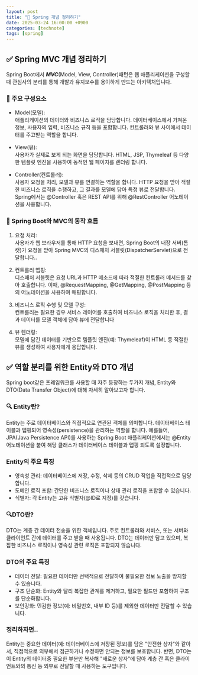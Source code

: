 ```yaml
---
layout: post
title: "🧠 Spring 개념 정리하기"
date: 2025-03-24 16:00:00 +0900
categories: [technote]
tags: [spring]
---
```


## ✅ Spring MVC 개념 정리하기 
 Spring Boot에서 ***MVC***(Model, View, Controller)패턴은 웹 애플리케이션을 구성할 때 관심사의 분리를 통해 개발과 유지보수를 용이하게 만드는 아키텍처입니다.

### 📌 주요 구성요소
- Model(모델):  
애플리케이션의 데이터와 비즈니스 로직을 담당합니다. 데이터베이스에서 가져온 정보, 사용자의 입력, 비즈니스 규칙 등을 포함합니다. 컨트롤러와 뷰 사이에서 데이터를 주고받는 역할을 합니다.

- View(뷰):  
사용자가 실제로 보게 되는 화면을 담당합니다. HTML, JSP, Thymeleaf 등 다양한 템플릿 엔진을 사용하여 동적인 웹 페이지를 렌더링 합니다.

- Controller(컨트롤러):  
사용자 요청을 처리, 모델과 뷰를 연결하는 역할을 합니다. HTTP 요청을 받아 적절한 비즈니스 로직을 수행하고, 그 결과를 모델에 담아 특정 뷰로 전달합니다. Spring에서는 @Controller 혹은 REST API를 위해 @RestController 어노테이션을 사용합니다.

### 🚀 Spring Boot와 MVC의 동작 흐름
1. 요청 처리:  
사용자가 웹 브라우저를 통해 HTTP 요청을 보내면, Spring Boot의 내장 서버(톰캣)가 요청을 받아 Spring MVC의 디스패처 서블릿(DispatcherServlet)으로 전달합니다..

2. 컨트롤러 맵핑:  
디스패처 서블릿은 요청 URL과 HTTP 메소드에 따라 적절한 컨트롤러 메서드를 찾아 호출합니다. 이때, @RequestMapping, @GetMapping, @PostMapping 등의 어노테이션을 사용하여 매핑합니다.

3. 비즈니스 로직 수행 및 모델 구성:  
컨트롤러는 필요한 경우 서비스 레이어를 호출하여 비즈니스 로직을 처리한 후, 결과 데이터를 모델 객체에 담아 뷰에 전달합니다

4. 뷰 렌더링:  
모델에 담긴 데이터를 기반으로 템플릿 엔진(예: Thymeleaf)이 HTML 등 적절한 뷰를 생성하여 사용자에게 응답합니다.


## ✅ 역할 분리를 위한 Entity와 DTO 개념
Spring boot같은 프레임워크를 사용할 때 자주 등장하는 두가지 개념, Entity와 DTO(Data Transfer Object)에 대해 자세히 알아보고자 합니다.

### 🔍 Entity란?
Entity는 주로 데이터베이스와 직접적으로 연관된 객체를 의미합니다. 데이터베이스 테이블과 맵핑되어 영속성(persistence)을 관리하는 역할을 합니다. 예를들어, JPA(Java Persistence API)를 사용하는 Spring Boot 애플리케이션에서는 @Entity 어노테이션을 붙여 해당 클래스가 데이터베이스 테이블과 맵핑 되도록 설정합니다.

### Entity의 주요 특징
- 영속성 관리: 데이터베이스에 저장, 수정, 삭제 등의 CRUD 작업을 직접적으로 담당합니다.
- 도메인 로직 포함: 간단한 비즈니스 로직이나 상태 관리 로직을 포함할 수 있습니다.
- 식별자: 각 Entity는 고유 식별자(@ID로 지정)를 갖습니다.

### 🔍DTO란?
DTO는 계층 간 데이터 전송을 위한 객체입니다. 주로 컨트롤러와 서비스, 또는 서버와 클라이언트 간에 데이터를 주고 받을 때 사용됩니다. DTO는 데이터만 담고 있으며, 복잡한 비즈니스 로직이나 영속성 관련 로직은 포함되지 않습니다.

### DTO의 주요 특징
- 데이터 전달: 필요한 데이터만 선택적으로 전달하여 불필요한 정보 노출을 방지할 수 있습니다.
- 구조 단순화: Entity와 달리 복잡한 관계를 제거하고, 필요한 필드만 포함하여 구조를 단순화합니다.
- 보안강화: 민감한 정보(예: 비밀번호, 내부 ID 등)를 제외한 데이터만 전달할 수 있습니다.

### 정리하자면..
Entity는 중요한 데이터(예: 데이터베이스에 저장된 정보)를 담은 "안전한 상자"와 같아서, 직접적으로 외부에서 접근하거나 수정하면 안되는 정보를 보호합니다. 반면, DTO는 이 Entity의 데이터중 필요한 부분만 복사해 "새로운 상자"에 담아 계층 간 혹은 클라이언트와의 통신 등 외부로 전달할 때 사용하는 도구입니다.